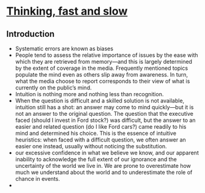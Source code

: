 # [Thinking, fast and slow](https://www.goodreads.com/book/show/11468377-thinking-fast-and-slow)
## Introduction
- Systematic errors are known as biases
- People tend to assess the relative importance of issues by the ease with which they are retrieved from memory—and this is largely determined by the extent of coverage in the media. Frequently mentioned topics populate the mind even as others slip away from awareness. In turn, what the media choose to report corresponds to their view of what is currently on the public’s mind.
- Intuition is nothing more and nothing less than recognition.
- When the question is difficult and a skilled solution is not available, intuition still has a shot: an answer may come to mind quickly—but it is not an answer to the original question. The question that the executive faced (should I invest in Ford stock?) was difficult, but the answer to an easier and related question (do I like Ford cars?) came readily to his mind and determined his choice. This is the essence of intuitive heuristics: when faced with a difficult question, we often answer an easier one instead, usually without noticing the substitution.
- our excessive confidence in what we believe we know, and our apparent inability to acknowledge the full extent of our ignorance and the uncertainty of the world we live in. We are prone to overestimate how much we understand about the world and to underestimate the role of chance in events.
- 